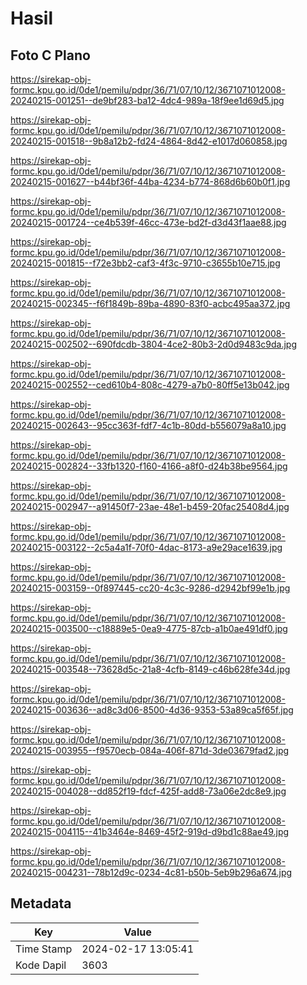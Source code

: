# Hasil

## Foto C Plano

https://sirekap-obj-formc.kpu.go.id/0de1/pemilu/pdpr/36/71/07/10/12/3671071012008-20240215-001251--de9bf283-ba12-4dc4-989a-18f9ee1d69d5.jpg

https://sirekap-obj-formc.kpu.go.id/0de1/pemilu/pdpr/36/71/07/10/12/3671071012008-20240215-001518--9b8a12b2-fd24-4864-8d42-e1017d060858.jpg

https://sirekap-obj-formc.kpu.go.id/0de1/pemilu/pdpr/36/71/07/10/12/3671071012008-20240215-001627--b44bf36f-44ba-4234-b774-868d6b60b0f1.jpg

https://sirekap-obj-formc.kpu.go.id/0de1/pemilu/pdpr/36/71/07/10/12/3671071012008-20240215-001724--ce4b539f-46cc-473e-bd2f-d3d43f1aae88.jpg

https://sirekap-obj-formc.kpu.go.id/0de1/pemilu/pdpr/36/71/07/10/12/3671071012008-20240215-001815--f72e3bb2-caf3-4f3c-9710-c3655b10e715.jpg

https://sirekap-obj-formc.kpu.go.id/0de1/pemilu/pdpr/36/71/07/10/12/3671071012008-20240215-002345--f6f1849b-89ba-4890-83f0-acbc495aa372.jpg

https://sirekap-obj-formc.kpu.go.id/0de1/pemilu/pdpr/36/71/07/10/12/3671071012008-20240215-002502--690fdcdb-3804-4ce2-80b3-2d0d9483c9da.jpg

https://sirekap-obj-formc.kpu.go.id/0de1/pemilu/pdpr/36/71/07/10/12/3671071012008-20240215-002552--ced610b4-808c-4279-a7b0-80ff5e13b042.jpg

https://sirekap-obj-formc.kpu.go.id/0de1/pemilu/pdpr/36/71/07/10/12/3671071012008-20240215-002643--95cc363f-fdf7-4c1b-80dd-b556079a8a10.jpg

https://sirekap-obj-formc.kpu.go.id/0de1/pemilu/pdpr/36/71/07/10/12/3671071012008-20240215-002824--33fb1320-f160-4166-a8f0-d24b38be9564.jpg

https://sirekap-obj-formc.kpu.go.id/0de1/pemilu/pdpr/36/71/07/10/12/3671071012008-20240215-002947--a91450f7-23ae-48e1-b459-20fac25408d4.jpg

https://sirekap-obj-formc.kpu.go.id/0de1/pemilu/pdpr/36/71/07/10/12/3671071012008-20240215-003122--2c5a4a1f-70f0-4dac-8173-a9e29ace1639.jpg

https://sirekap-obj-formc.kpu.go.id/0de1/pemilu/pdpr/36/71/07/10/12/3671071012008-20240215-003159--0f897445-cc20-4c3c-9286-d2942bf99e1b.jpg

https://sirekap-obj-formc.kpu.go.id/0de1/pemilu/pdpr/36/71/07/10/12/3671071012008-20240215-003500--c18889e5-0ea9-4775-87cb-a1b0ae491df0.jpg

https://sirekap-obj-formc.kpu.go.id/0de1/pemilu/pdpr/36/71/07/10/12/3671071012008-20240215-003548--73628d5c-21a8-4cfb-8149-c46b628fe34d.jpg

https://sirekap-obj-formc.kpu.go.id/0de1/pemilu/pdpr/36/71/07/10/12/3671071012008-20240215-003636--ad8c3d06-8500-4d36-9353-53a89ca5f65f.jpg

https://sirekap-obj-formc.kpu.go.id/0de1/pemilu/pdpr/36/71/07/10/12/3671071012008-20240215-003955--f9570ecb-084a-406f-871d-3de03679fad2.jpg

https://sirekap-obj-formc.kpu.go.id/0de1/pemilu/pdpr/36/71/07/10/12/3671071012008-20240215-004028--dd852f19-fdcf-425f-add8-73a06e2dc8e9.jpg

https://sirekap-obj-formc.kpu.go.id/0de1/pemilu/pdpr/36/71/07/10/12/3671071012008-20240215-004115--41b3464e-8469-45f2-919d-d9bd1c88ae49.jpg

https://sirekap-obj-formc.kpu.go.id/0de1/pemilu/pdpr/36/71/07/10/12/3671071012008-20240215-004231--78b12d9c-0234-4c81-b50b-5eb9b296a674.jpg


## Metadata

| Key        | Value               |
| ---------- | ------------------- |
| Time Stamp | 2024-02-17 13:05:41 |
| Kode Dapil | 3603                |




